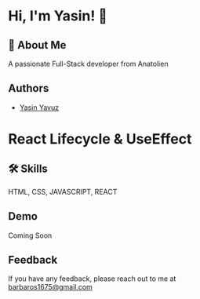 # Hi, I'm Yasin! 👋


## 🚀 About Me
A passionate Full-Stack developer from Anatolien


## Authors
- [Yasin Yavuz](https://github.com/barbaros163)


# React Lifecycle & UseEffect
## 🛠 Skills
HTML, CSS, JAVASCRIPT, REACT


## Demo
Coming Soon
## Feedback

If you have any feedback, please reach out to me at barbaros1675@gmail.com
